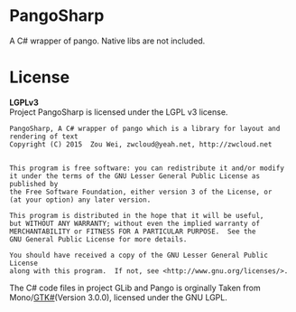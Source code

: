 # PangoSharp
A C# wrapper of pango. Native libs are not included.

# License
__LGPLv3__  
Project PangoSharp is licensed under the LGPL v3 license.

    PangoSharp, A C# wrapper of pango which is a library for layout and rendering of text
    Copyright (C) 2015  Zou Wei, zwcloud@yeah.net, http://zwcloud.net


    This program is free software: you can redistribute it and/or modify
    it under the terms of the GNU Lesser General Public License as published by
    the Free Software Foundation, either version 3 of the License, or
    (at your option) any later version.

    This program is distributed in the hope that it will be useful,
    but WITHOUT ANY WARRANTY; without even the implied warranty of
    MERCHANTABILITY or FITNESS FOR A PARTICULAR PURPOSE.  See the
    GNU General Public License for more details.

    You should have received a copy of the GNU Lesser General Public License
    along with this program.  If not, see <http://www.gnu.org/licenses/>.

The C# code files in project GLib and Pango is orginally Taken from Mono/[GTK#](https://github.com/mono/gtk-sharp/tree/master/cairo)(Version 3.0.0), licensed under the GNU LGPL.
